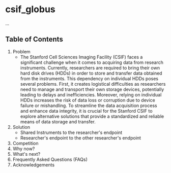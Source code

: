 # csif_globus
...

## Table of Contents 
1. Problem
   - The Stanford Cell Sciences Imaging Facility (CSIF) faces a significant challenge when it comes to acquiring data from research instruments. Currently, researchers are required to bring their own hard disk drives (HDDs) in order to store and transfer data obtained from the instruments. This dependency on individual HDDs poses several problems. First, it creates logistical difficulties as researchers need to manage and transport their own storage devices, potentially leading to delays and inefficiencies. Moreover, relying on individual HDDs increases the risk of data loss or corruption due to device failure or mishandling. To streamline the data acquisition process and enhance data integrity, it is crucial for the Stanford CSIF to explore alternative solutions that provide a standardized and reliable means of data storage and transfer.
3. Solution
   * Shared Instruments to the researcher's endpoint 
   * Researcher's endpoint to the other researcher's endpoint 
4. Competition
5. Why now?
6. What's next?
7. Frequently Asked Questions (FAQs)
8. Acknowledgements
